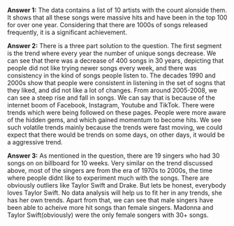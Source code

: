 **Answer 1:** The data contains a list of 10 artists with the count alonside them. It shows that all these songs were massive hits and have been in the top 100 for over one year. Considering that there are 1000s of songs released frequently, it is a significant achievement. 

**Answer 2:** There is a three part solution to the question. The first segment is the trend where every year the number of unique songs decrease. We can see that there was a decrease of 400 songs in 30 years, depicting that people did not like trying newer songs every week, and there was consistency in the kind of songs people listen to. The decades 1990 and 2000s show that people were consistent in listening in the set of sogns that they liked, and did not like a lot of changes. 
From around 2005-2008, we can see a steep rise and fall in songs. We can say that is because of the internet boom of Facebook, Instagram, Youtube and TikTok. There were trends which were being followed on these pages. People were more aware of the hidden gems, and which gained momentum to become hits. We see such volatile trends mainly because the trends were fast moving, we could expect that there would be trends on some days, on other days, it would be a aggressive trend. 


**Answer 3:** As mentioned in the question, there are 19 singers who had 30 songs on on billboard for 10 weeks. Very similar on the trend discussed above, most of the singers are from the era of 1970s to 2000s, the time where people didnt like to experiment much with the songs. There are obviously outliers like Taylor Swift and Drake. But lets be honest, everybody loves Taylor Swift. No data analysis will help us to fit her in any trends, she has her own trends. Apart from that, we can see that male singers have been able to acheive more hit songs than female singers. Madonna and Taylor Swift(obviously) were the only female songers with 30+ songs. 







